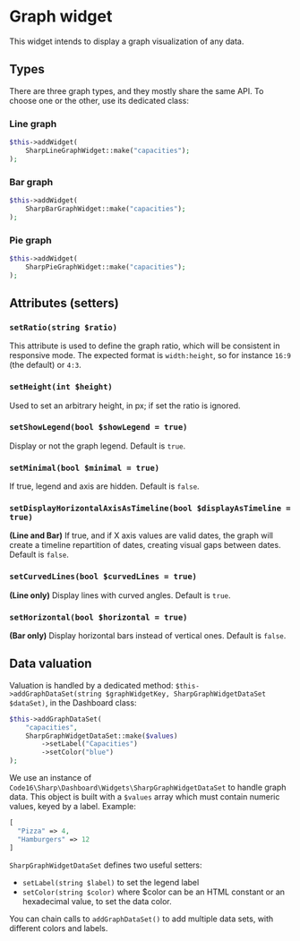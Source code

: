 # Graph widget

This widget intends to display a graph visualization of any data.

## Types

There are three graph types, and they mostly share the same API. To choose one or the other, use its dedicated class:

### Line graph

```php
$this->addWidget(
    SharpLineGraphWidget::make("capacities");
);
```

### Bar graph

```php
$this->addWidget(
    SharpBarGraphWidget::make("capacities");
);
```

### Pie graph

```php
$this->addWidget(
    SharpPieGraphWidget::make("capacities");
);
```

## Attributes (setters)

### `setRatio(string $ratio)`

This attribute is used to define the graph ratio, which will be consistent in responsive mode. The expected format is `width:height`, so for instance `16:9` (the default) or `4:3`.

### `setHeight(int $height)`

Used to set an arbitrary height, in px; if set the ratio is ignored.

### `setShowLegend(bool $showLegend = true)`

Display or not the graph legend. Default is `true`.

### `setMinimal(bool $minimal = true)`

If true, legend and axis are hidden. Default is `false`.

### `setDisplayHorizontalAxisAsTimeline(bool $displayAsTimeline = true)`

**(Line and Bar)** If true, and if X axis values are valid dates, the graph will create a timeline repartition of dates, creating visual gaps between dates. Default is `false`. 

### `setCurvedLines(bool $curvedLines = true)`

**(Line only)** Display lines with curved angles. Default is `true`. 

### `setHorizontal(bool $horizontal = true)`

**(Bar only)** Display horizontal bars instead of vertical ones. Default is `false`.

## Data valuation

Valuation is handled by a dedicated method: `$this->addGraphDataSet(string $graphWidgetKey, SharpGraphWidgetDataSet $dataSet)`, in the Dashboard class:

```php
$this->addGraphDataSet(
    "capacities",
    SharpGraphWidgetDataSet::make($values)
        ->setLabel("Capacities")
        ->setColor("blue")
);
```

We use an instance of `Code16\Sharp\Dashboard\Widgets\SharpGraphWidgetDataSet` to handle graph data. This object is built with a `$values` array which must contain numeric values, keyed by a label. Example:

```php
[
  "Pizza" => 4,
  "Hamburgers" => 12 
]
```

`SharpGraphWidgetDataSet` defines two useful setters:

- `setLabel(string $label)` to set the legend label
- `setColor(string $color)` where $color can be an HTML constant or an hexadecimal value, to set the data color.

You can chain calls to `addGraphDataSet()` to add multiple data sets, with different colors and labels.
